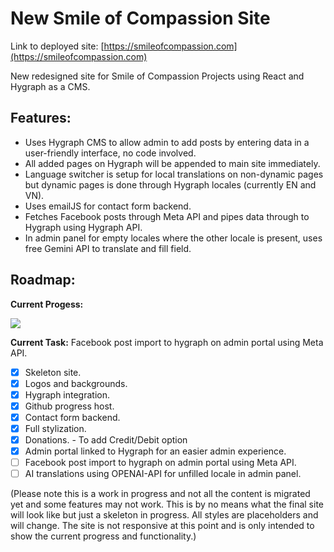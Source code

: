 # New Smile of Compassion Site
Link to deployed site: [https://smileofcompassion.com](https://smileofcompassion.com)

New redesigned site for Smile of Compassion Projects using React and Hygraph as a CMS.

## Features:
- Uses Hygraph CMS to allow admin to add posts by entering data in a user-friendly interface, no code involved.
- All added pages on Hygraph will be appended to main site immediately.
- Language switcher is setup for local translations on non-dynamic pages but dynamic pages is done through Hygraph locales (currently EN and VN).
- Uses emailJS for contact form backend.
- Fetches Facebook posts through Meta API and pipes data through to Hygraph using Hygraph API.
- In admin panel for empty locales where the other locale is present, uses free Gemini API to translate and fill field.

## Roadmap:

**Current Progess:**

![](https://geps.dev/progress/95)



**Current Task:** Facebook post import to hygraph on admin portal using Meta API.

- [x] Skeleton site.
- [x] Logos and backgrounds.
- [x] Hygraph integration. 
- [x] Github progress host.
- [x] Contact form backend.
- [x] Full stylization.
- [x] Donations. - To add Credit/Debit option
- [x] Admin portal linked to Hygraph for an easier admin experience.
- [ ] Facebook post import to hygraph on admin portal using Meta API.
- [ ] AI translations using OPENAI-API for unfilled locale in admin panel.

(Please note this is a work in progress and not all the content is migrated yet and some features may not work. This is by no means what the final site will look like but just a skeleton in progress. All styles are placeholders and will change. The site is not responsive at this point and is only intended to show the current progress and functionality.)

